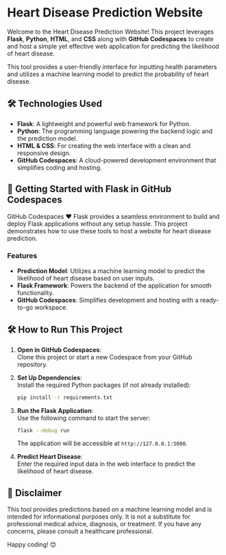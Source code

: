 # Heart Disease Prediction Website  

Welcome to the Heart Disease Prediction Website! This project leverages **Flask**, **Python**, **HTML**, and **CSS** along with **GitHub Codespaces** to create and host a simple yet effective web application for predicting the likelihood of heart disease.  

This tool provides a user-friendly interface for inputting health parameters and utilizes a machine learning model to predict the probability of heart disease.  

## 🛠 **Technologies Used**  
- **Flask**: A lightweight and powerful web framework for Python.  
- **Python**: The programming language powering the backend logic and the prediction model.  
- **HTML & CSS**: For creating the web interface with a clean and responsive design.  
- **GitHub Codespaces**: A cloud-powered development environment that simplifies coding and hosting.  
  

## 🚀 **Getting Started with Flask in GitHub Codespaces**  
GitHub Codespaces ♥️ Flask provides a seamless environment to build and deploy Flask applications without any setup hassle. This project demonstrates how to use these tools to host a website for heart disease prediction.  

### Features  
- **Prediction Model**: Utilizes a machine learning model to predict the likelihood of heart disease based on user inputs.  
- **Flask Framework**: Powers the backend of the application for smooth functionality.  
- **GitHub Codespaces**: Simplifies development and hosting with a ready-to-go workspace.  

## 🛠 **How to Run This Project**  

1. **Open in GitHub Codespaces**:  
   Clone this project or start a new Codespace from your GitHub repository.  

2. **Set Up Dependencies**:  
   Install the required Python packages (if not already installed):  
   ```bash
   pip install -r requirements.txt
   ```  

3. **Run the Flask Application**:  
   Use the following command to start the server:  
   ```bash
   flask --debug run
   ```  
   The application will be accessible at `http://127.0.0.1:5000`.  

4. **Predict Heart Disease**:  
   Enter the required input data in the web interface to predict the likelihood of heart disease.  

## 🏥 **Disclaimer**  
This tool provides predictions based on a machine learning model and is intended for informational purposes only. It is not a substitute for professional medical advice, diagnosis, or treatment. If you have any concerns, please consult a healthcare professional.  

Happy coding! 😊  